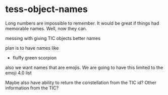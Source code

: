 # tess-object-names
Long numbers are impossible to remember. It would be great if things had memorable names. Well, now they can.


messing with giving TIC objects better names

plan is to have names like
* fluffy green scorpion

also we want names that are emojis. We are going to have this limited to the emoji 4.0 list

Maybe also have ability to return the constellation from the TIC id? Other information from the TIC?
